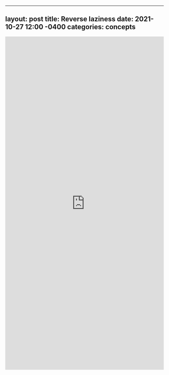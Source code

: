 
---
layout: post
title: Reverse laziness
date: 2021-10-27 12:00 -0400
categories: concepts
---
<iframe src="https://www.linkedin.com/embed/feed/update/urn:li:share:6859131315925721088" height="1055" width="504" frameborder="0" allowfullscreen="" title="Embedded post"></iframe>
